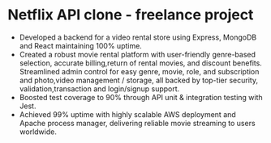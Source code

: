 
# Netflix API clone - freelance project
 - Developed a backend for a video rental store using Express, MongoDB and React maintaining 100% uptime.
 - Created a robust movie rental platform with user-friendly genre-based selection, accurate billing,return of rental movies, and discount benefits. Streamlined admin control for easy genre, movie, role, and subscription and photo,video 
    management / storage, all backed by top-tier security, validation,transaction and login/signup support.
 -  Boosted test coverage to 90% through API unit & integration testing with Jest.
 -  Achieved 99% uptime with highly scalable AWS deployment and Apache process manager, delivering reliable movie streaming to users worldwide.

